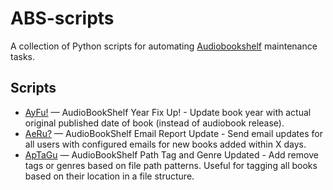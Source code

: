 # ABS-scripts

A collection of Python scripts for automating [Audiobookshelf](https://www.audiobookshelf.org/) maintenance tasks.

## Scripts

- [AyFu!](AyFu.md) — AudioBookShelf Year Fix Up! - Update book year with actual original published date of book (instead of audiobook release).
- [AeRu?](AeRu.md) — AudioBookShelf Email Report Update - Send email updates for all users with configured emails for new books added within X days.
- [ApTaGu](ApTaGu.md) — AudioBookShelf Path Tag and Genre Updated - Add remove tags or genres based on file path patterns.  Useful for tagging all books based on their location in a file structure.
